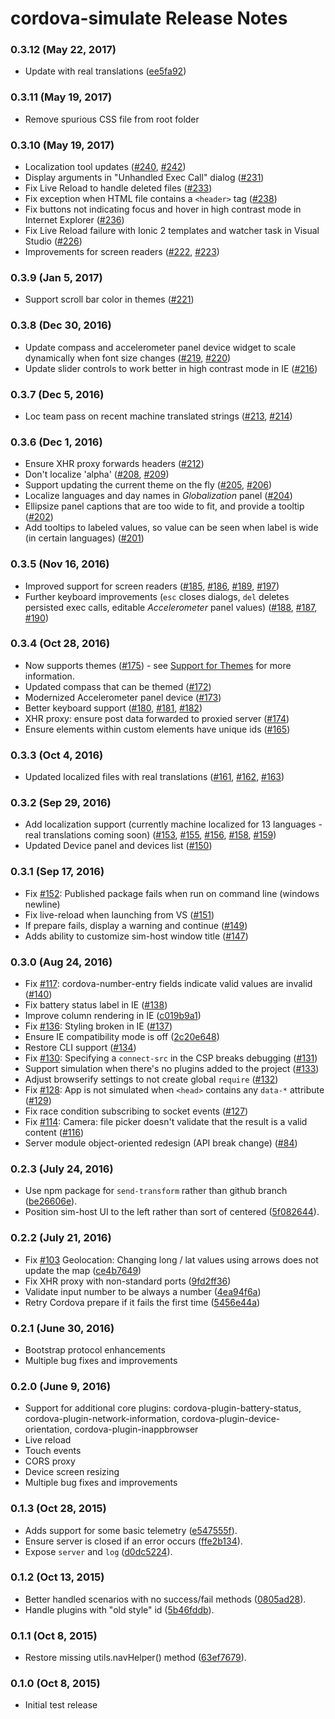 # cordova-simulate Release Notes

### 0.3.12 (May 22, 2017)
* Update with real translations ([ee5fa92](https://github.com/Microsoft/cordova-simulate/commit/ee5fa9242d8e514cb8995373dc826344cb18267f))

### 0.3.11 (May 19, 2017)
* Remove spurious CSS file from root folder

### 0.3.10 (May 19, 2017)
* Localization tool updates ([#240](https://github.com/Microsoft/cordova-simulate/pull/240), [#242](https://github.com/Microsoft/cordova-simulate/pull/242))
* Display arguments in "Unhandled Exec Call" dialog ([#231](https://github.com/Microsoft/cordova-simulate/pull/231))
* Fix Live Reload to handle deleted files ([#233](https://github.com/Microsoft/cordova-simulate/pull/233))
* Fix exception when HTML file contains a `<header>` tag ([#238](https://github.com/Microsoft/cordova-simulate/pull/238))
* Fix buttons not indicating focus and hover in high contrast mode in Internet Explorer ([#236](https://github.com/Microsoft/cordova-simulate/pull/236))
* Fix Live Reload failure with Ionic 2 templates and watcher task in Visual Studio ([#226](https://github.com/Microsoft/cordova-simulate/pull/226))
* Improvements for screen readers ([#222](https://github.com/Microsoft/cordova-simulate/pull/222), [#223](https://github.com/Microsoft/cordova-simulate/pull/223)) 

### 0.3.9 (Jan 5, 2017)
* Support scroll bar color in themes ([#221](https://github.com/Microsoft/cordova-simulate/pull/221))

### 0.3.8 (Dec 30, 2016)
* Update compass and accelerometer panel device widget to scale dynamically when font size changes ([#219](https://github.com/Microsoft/cordova-simulate/pull/219), [#220](https://github.com/Microsoft/cordova-simulate/pull/220))
* Update slider controls to work better in high contrast mode in IE ([#216](https://github.com/Microsoft/cordova-simulate/pull/216))

### 0.3.7 (Dec 5, 2016)
* Loc team pass on recent machine translated strings ([#213](https://github.com/Microsoft/cordova-simulate/pull/213), [#214](https://github.com/Microsoft/cordova-simulate/pull/214))

### 0.3.6 (Dec 1, 2016)
* Ensure XHR proxy forwards headers ([#212](https://github.com/Microsoft/cordova-simulate/pull/212))
* Don't localize 'alpha' ([#208](https://github.com/Microsoft/cordova-simulate/pull/208), [#209](https://github.com/Microsoft/cordova-simulate/pull/209))
* Support updating the current theme on the fly ([#205](https://github.com/Microsoft/cordova-simulate/pull/205), [#206](https://github.com/Microsoft/cordova-simulate/pull/206))
* Localize languages and day names in *Globalization* panel ([#204](https://github.com/Microsoft/cordova-simulate/pull/204))
* Ellipsize panel captions that are too wide to fit, and provide a tooltip ([#202](https://github.com/Microsoft/cordova-simulate/pull/202))
* Add tooltips to labeled values, so value can be seen when label is wide (in certain languages) ([#201](https://github.com/Microsoft/cordova-simulate/pull/201))

### 0.3.5 (Nov 16, 2016)
* Improved support for screen readers ([#185](https://github.com/Microsoft/cordova-simulate/pull/185), [#186](https://github.com/Microsoft/cordova-simulate/pull/186), [#189](https://github.com/Microsoft/cordova-simulate/pull/189), [#197](https://github.com/Microsoft/cordova-simulate/pull/197))
* Further keyboard improvements (`esc` closes dialogs, `del` deletes persisted exec calls, editable *Accelerometer* panel values) ([#188](https://github.com/Microsoft/cordova-simulate/pull/188), [#187](https://github.com/Microsoft/cordova-simulate/pull/187), [#190](https://github.com/Microsoft/cordova-simulate/pull/190)) 

### 0.3.4 (Oct 28, 2016)
* Now supports themes ([#175](https://github.com/Microsoft/cordova-simulate/pull/175)) - see [Support for Themes](https://github.com/Microsoft/cordova-simulate/wiki/Support-for-Themes) for more information.
* Updated compass that can be themed ([#172](https://github.com/Microsoft/cordova-simulate/pull/172))
* Modernized Accelerometer panel device ([#173](https://github.com/Microsoft/cordova-simulate/pull/173))
* Better keyboard support ([#180](https://github.com/Microsoft/cordova-simulate/pull/180), [#181](https://github.com/Microsoft/cordova-simulate/pull/181), [#182](https://github.com/Microsoft/cordova-simulate/pull/182))
* XHR proxy: ensure post data forwarded to proxied server ([#174](https://github.com/Microsoft/cordova-simulate/pull/174))
* Ensure elements within custom elements have unique ids ([#165](https://github.com/Microsoft/cordova-simulate/pull/165))

### 0.3.3 (Oct 4, 2016)
* Updated localized files with real translations ([#161](https://github.com/Microsoft/cordova-simulate/pull/161), [#162](https://github.com/Microsoft/cordova-simulate/pull/162), [#163](https://github.com/Microsoft/cordova-simulate/pull/163))

### 0.3.2 (Sep 29, 2016)
* Add localization support (currently machine localized for 13 languages - real translations coming soon)
  ([#153](https://github.com/Microsoft/cordova-simulate/pull/153), [#155](https://github.com/Microsoft/cordova-simulate/pull/155),
  [#156](https://github.com/Microsoft/cordova-simulate/pull/156), [#158](https://github.com/Microsoft/cordova-simulate/pull/158),
  [#159](https://github.com/Microsoft/cordova-simulate/pull/159)) 
* Updated Device panel and devices list ([#150](https://github.com/Microsoft/cordova-simulate/pull/150))

### 0.3.1 (Sep 17, 2016)
* Fix [#152](https://github.com/Microsoft/cordova-simulate/issues/152): Published package fails when run on command line (windows newline)
* Fix live-reload when launching from VS ([#151](https://github.com/Microsoft/cordova-simulate/pull/151))
* If prepare fails, display a warning and continue ([#149](https://github.com/Microsoft/cordova-simulate/pull/149))
* Adds ability to customize sim-host window title ([#147](https://github.com/Microsoft/cordova-simulate/pull/147))

### 0.3.0 (Aug 24, 2016)
* Fix [#117](https://github.com/Microsoft/cordova-simulate/issues/117): cordova-number-entry fields indicate valid values are invalid ([#140](https://github.com/Microsoft/cordova-simulate/pull/140))
* Fix battery status label in IE ([#138](https://github.com/Microsoft/cordova-simulate/pull/138))
* Improve column rendering in IE ([c019b9a1](https://github.com/Microsoft/cordova-simulate/commit/c019b9a1))
* Fix [#136](https://github.com/Microsoft/cordova-simulate/issues/136): Styling broken in IE ([#137](https://github.com/Microsoft/cordova-simulate/pull/137))
* Ensure IE compatibility mode is off ([2c20e648](https://github.com/Microsoft/cordova-simulate/commit/2c20e648))
* Restore CLI support ([#134](https://github.com/Microsoft/cordova-simulate/pull/134))
* Fix [#130](https://github.com/Microsoft/cordova-simulate/issues/130): Specifying a `connect-src` in the CSP breaks debugging ([#131](https://github.com/Microsoft/cordova-simulate/pull/131))
* Support simulation when there's no plugins added to the project ([#133](https://github.com/Microsoft/cordova-simulate/pull/133))
* Adjust browserify settings to not create global `require` ([#132](https://github.com/Microsoft/cordova-simulate/pull/132))
* Fix [#128](https://github.com/Microsoft/cordova-simulate/issues/128): App is not simulated when `<head>` contains any `data-*` attribute ([#129](https://github.com/Microsoft/cordova-simulate/pull/129))
* Fix race condition subscribing to socket events ([#127](https://github.com/Microsoft/cordova-simulate/pull/127))
* Fix [#114](https://github.com/Microsoft/cordova-simulate/issues/114): Camera: file picker doesn't validate that the result is a valid content ([#116](https://github.com/Microsoft/cordova-simulate/pull/116))
* Server module object-oriented redesign (API break change) ([#84](https://github.com/Microsoft/cordova-simulate/pull/84))

### 0.2.3 (July 24, 2016)
* Use npm package for `send-transform` rather than github branch ([be26606e](https://github.com/Microsoft/cordova-simulate/commit/be26606e)).
* Position sim-host UI to the left rather than sort of centered ([5f082644](https://github.com/Microsoft/cordova-simulate/commit/5f082644)).

### 0.2.2 (July 21, 2016)
* Fix [#103](https://github.com/Microsoft/cordova-simulate/issues/103) Geolocation: Changing long / lat values using arrows does not update the map ([ce4b7649](https://github.com/Microsoft/cordova-simulate/commit/ce4b7649))
* Fix XHR proxy with non-standard ports ([9fd2ff36](https://github.com/Microsoft/cordova-simulate/commit/9fd2ff36))
* Validate input number to be always a number ([4ea94f6a](https://github.com/Microsoft/cordova-simulate/commit/4ea94f6a))
* Retry Cordova prepare if it fails the first time ([5456e44a](https://github.com/Microsoft/cordova-simulate/commit/5456e44a))

### 0.2.1 (June 30, 2016)
* Bootstrap protocol enhancements
* Multiple bug fixes and improvements

### 0.2.0 (June 9, 2016)
* Support for additional core plugins: cordova-plugin-battery-status, cordova-plugin-network-information, cordova-plugin-device-orientation, cordova-plugin-inappbrowser
* Live reload
* Touch events
* CORS proxy
* Device screen resizing
* Multiple bug fixes and improvements

### 0.1.3 (Oct 28, 2015)
* Adds support for some basic telemetry ([e547555f](https://github.com/Microsoft/taco-simulate-server/commit/e547555f)).
* Ensure server is closed if an error occurs ([ffe2b134](https://github.com/Microsoft/taco-simulate-server/commit/ffe2b134)).
* Expose `server` and `log` ([d0dc5224](https://github.com/Microsoft/taco-simulate-server/commit/d0dc5224)).

### 0.1.2 (Oct 13, 2015)
* Better handled scenarios with no success/fail methods ([0805ad28](https://github.com/Microsoft/taco-simulate-server/commit/0805ad28)).
* Handle plugins with "old style" id ([5b46fddb](https://github.com/Microsoft/taco-simulate-server/commit/5b46fddb)).

### 0.1.1 (Oct 8, 2015)
* Restore missing utils.navHelper() method ([63ef7679](https://github.com/Microsoft/taco-simulate-server/commit/63ef7679)).

### 0.1.0 (Oct 8, 2015)
* Initial test release
